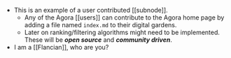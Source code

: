 - This is an example of a user contributed [[subnode]].
    - Any of the Agora [[users]] can contribute to the Agora home page by adding a file named `index.md` to their digital gardens.
    - Later on ranking/filtering algorithms might need to be implemented. These will be ***open source*** and ***community driven***.
- I am a [[Flancian]], who are you?
